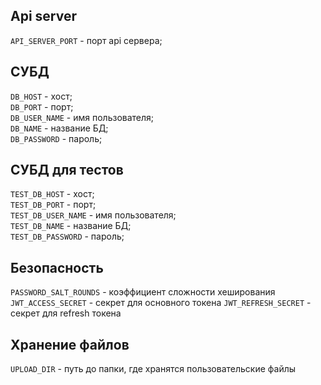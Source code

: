 ## Api server

`API_SERVER_PORT` - порт api сервера;  

## СУБД

`DB_HOST` - хост;  
`DB_PORT` - порт;  
`DB_USER_NAME` - имя пользователя;  
`DB_NAME` - название БД;  
`DB_PASSWORD` - пароль;  

## СУБД для тестов

`TEST_DB_HOST` - хост;  
`TEST_DB_PORT` - порт;  
`TEST_DB_USER_NAME` - имя пользователя;  
`TEST_DB_NAME` - название БД;  
`TEST_DB_PASSWORD` - пароль;  

## Безопасность

`PASSWORD_SALT_ROUNDS` - коэффициент сложности хеширования
`JWT_ACCESS_SECRET` - секрет для основного токена
`JWT_REFRESH_SECRET` - секрет для refresh токена

## Хранение файлов

`UPLOAD_DIR` - путь до папки, где хранятся пользовательские файлы
